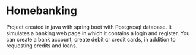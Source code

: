 # Homebanking
Project created in java with spring boot with Postgresql database.
It simulates a banking web page in which it contains a login and register. You can create a bank account, create debit or credit cards, in addition to requesting credits and loans.
